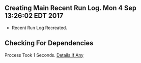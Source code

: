 ## Creating Main Recent Run Log. Mon 4 Sep 13:26:02 EDT 2017
* Recent Run Log Recreated.
## Checking For Dependencies 
Process Took 1 Seconds.
[Details If Any](https://github.com/deathbybandaid/piholeparser/blob/master/RecentRunLogs/TopLevelScripts/Checking-For-Dependencies.md)

